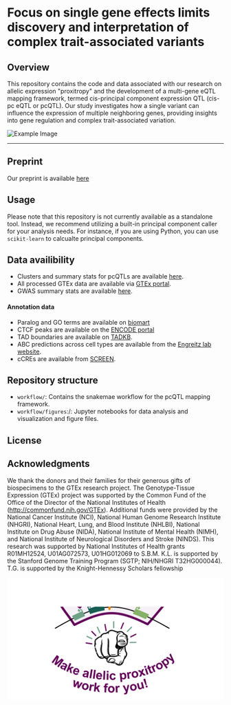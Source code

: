 # Focus on single gene effects limits discovery and interpretation of complex trait-associated variants


## Overview

This repository contains the code and data associated with our research on allelic expression "proxitropy" and the development of a multi-gene eQTL mapping framework, termed cis-principal component expression QTL (cis-pc eQTL or pcQTL). Our study investigates how a single variant can influence the expression of multiple neighboring genes, providing insights into gene regulation and complex trait-associated variation.

![Example Image](images/pcqtl_comparison.png)

---

## Preprint

Our preprint is available [here](https://www.biorxiv.org/content/10.1101/2025.06.06.658175v1)


## Usage

Please note that this repository is not currently available as a standalone tool. Instead, we recommend utilizing a built-in principal component caller for your analysis needs. For instance, if you are using Python, you can use `scikit-learn` to calcualte principal components. 


## Data availibility 

* Clusters and summary stats for pcQTLs are available [here](https://doi.org/10.5281/zenodo.15605351).  
* All processed GTEx data are available via [GTEx portal](https://www.gtexportal.org/home/downloads/adult-gtex). 
* GWAS summary stats are available [here](https://zenodo.org/records/3629742#.Y9rTQOzMIUF).

#### Annotation data

* Paralog and GO terms are available on [biomart](https://www.ensembl.org/info/data/biomart/index.html)
* CTCF peaks are available on the [ENCODE portal](https://www.encodeproject.org/)
* TAD boundaries are available on [TADKB](http://dna.cs.miami.edu/TADKB/).
* ABC predictions across cell types are available from the [Engreitz lab website](https://www.engreitzlab.org/resources).
* cCREs are available from [SCREEN](https://screen.encodeproject.org/).


## Repository structure

* `workflow/`: Contains the snakemae workflow for the pcQTL mapping framework.
* `workflow/figures`:/: Jupyter notebooks for data analysis and visualization and figure files.


## License

## Acknowledgments
We thank the donors and their families for their generous gifts of biospecimens to the GTEx research project. The Genotype-Tissue Expression (GTEx) project was supported by the Common Fund of the Office of the Director of the National Institutes of Health (http://commonfund.nih.gov/GTEx). Additional funds were provided by the National Cancer Institute (NCI), National Human Genome Research Institute (NHGRI), National Heart, Lung, and Blood Institute (NHLBI), National Institute on Drug Abuse (NIDA), National Institute of Mental Health (NIMH), and National Institute of Neurological Disorders and Stroke (NINDS). This research was supported by National Institutes of Health grants R01MH12524, U01AG072573, U01HG012069 to S.B.M. K.L. is supported by the Stanford Genome Training Program (SGTP; NIH/NHGRI T32HG000044). T.G. is supported by the Knight-Hennessy Scholars fellowship


![Example Image](images/pcqtl_badge.png)

